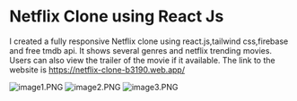 # Netflix Clone using React Js
I created a fully responsive Netflix clone using react.js,tailwind css,firebase and free tmdb api. It shows several genres and netflix trending movies. Users can also view the trailer of the movie if it available. The link to the website is https://netflix-clone-b3190.web.app/






![image1.PNG](https://github.com/Tim1119/netflix-clone/blob/master/src/assets/image1.PNG?raw=true)
![image2.PNG](https://github.com/Tim1119/netflix-clone/blob/master/src/assets/image2.PNG?raw=true)
![image3.PNG](https://github.com/Tim1119/netflix-clone/blob/master/src/assets/image3.PNG?raw=true)
